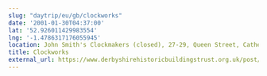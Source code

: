 ```yaml
---
slug: "daytrip/eu/gb/clockworks"
date: '2001-01-30T04:37:00'
lat: '52.926011429983554'
lng: '-1.4786317176055945'
location: John Smith's Clockmakers (closed), 27-29, Queen Street, Cathedral Quarter, Little Chester, Derby, East Midlands, England, DE1 3DS, United Kingdom
title: Clockworks
external_url: https://www.derbyshirehistoricbuildingstrust.org.uk/post/clock-works-is-running-out-of-time
---
```



